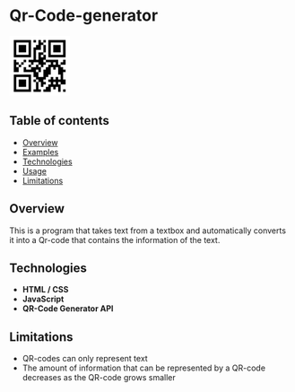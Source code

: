 # Qr-Code-generator
![](styles/favicon.PNG)

## Table of contents
* [Overview](#overview)
* [Examples](#examples)
* [Technologies](#technologies)
* [Usage](#usage)
* [Limitations](#limitations)

## Overview
This is a program that takes text from a textbox and automatically converts it into a Qr-code that contains the information of the text.

## Technologies
- **HTML / CSS**
- **JavaScript**
- **QR-Code Generator API**

## Limitations
- QR-codes can only represent text
- The amount of information that can be represented by a QR-code decreases as the QR-code grows smaller
